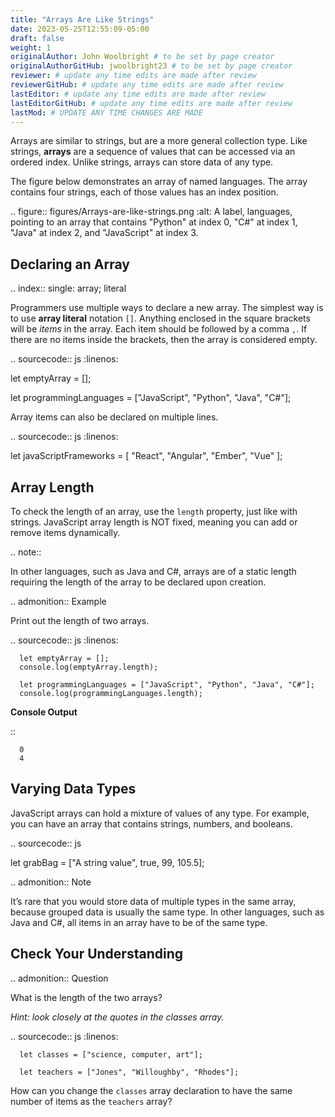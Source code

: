 ```yaml
---
title: "Arrays Are Like Strings"
date: 2023-05-25T12:55:09-05:00
draft: false
weight: 1
originalAuthor: John Woolbright # to be set by page creator
originalAuthorGitHub: jwoolbright23 # to be set by page creator
reviewer: # update any time edits are made after review
reviewerGitHub: # update any time edits are made after review
lastEditor: # update any time edits are made after review
lastEditorGitHub: # update any time edits are made after review
lastMod: # UPDATE ANY TIME CHANGES ARE MADE
---
```


Arrays are similar to strings, but are a more general collection type. Like
strings, **arrays** are a sequence of values that can be accessed via an
ordered index. Unlike strings, arrays can store data of any type.

The figure below demonstrates an array of named languages. The array contains
four strings, each of those values has an index position.

.. figure:: figures/Arrays-are-like-strings.png
   :alt: A label, languages, pointing to an array that contains "Python" at index 0, "C#" at index 1, "Java" at index 2, and "JavaScript" at index 3.

Declaring an Array
------------------

.. index::
   single: array; literal

Programmers use multiple ways to declare a new array. The simplest way is to
use **array literal** notation ``[]``. Anything enclosed in the square brackets
will be *items* in the array. Each item should be followed by a comma ``,``. If
there are no items inside the brackets, then the array is considered empty.

.. sourcecode:: js
   :linenos:

   let emptyArray = [];

   let programmingLanguages = ["JavaScript", "Python", "Java", "C#"];

Array items can also be declared on multiple lines.

.. sourcecode:: js
   :linenos:

   let javaScriptFrameworks = [
      "React",
      "Angular",
      "Ember",
      "Vue"
   ];

Array Length
------------

To check the length of an array, use the ``length`` property, just like with
strings. JavaScript array length is NOT fixed, meaning you can add or remove
items dynamically.

.. note::

   In other languages, such as Java and C#, arrays are of a static length requiring the
   length of the array to be declared upon creation.


.. admonition:: Example

   Print out the length of two arrays.

   .. sourcecode:: js
      :linenos:

      let emptyArray = [];
      console.log(emptyArray.length);

      let programmingLanguages = ["JavaScript", "Python", "Java", "C#"];
      console.log(programmingLanguages.length);

   **Console Output**

   ::

      0
      4

Varying Data Types
------------------

JavaScript arrays can hold a mixture of values of any type. For example, you
can have an array that contains strings, numbers, and booleans.

.. sourcecode:: js

   let grabBag = ["A string value", true, 99, 105.5];

.. admonition:: Note

   It’s rare that you would store data of multiple types in the same array, because grouped data is usually the same type. In other languages, such as Java and C#, all items in an array have to be of the same type.



Check Your Understanding
------------------------

.. admonition:: Question

   What is the length of the two arrays?

   *Hint: look closely at the quotes in the classes array.*

   .. sourcecode:: js
      :linenos:

      let classes = ["science, computer, art"];

      let teachers = ["Jones", "Willoughby", "Rhodes"];

   How can you change the ``classes`` array declaration to have the same number of items as the ``teachers`` array?
